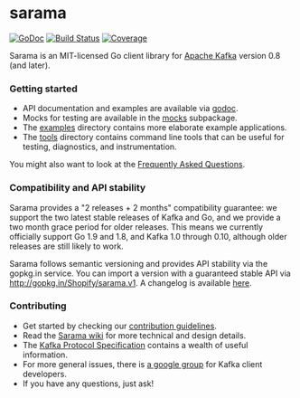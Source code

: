 sarama
======

[![GoDoc](https://godoc.org/github.com/Shopify/sarama?status.png)](https://godoc.org/github.com/Shopify/sarama)
[![Build Status](https://travis-ci.org/Shopify/sarama.svg?branch=master)](https://travis-ci.org/Shopify/sarama)
[![Coverage](https://codecov.io/gh/Shopify/sarama/branch/master/graph/badge.svg)](https://codecov.io/gh/Shopify/sarama)

Sarama is an MIT-licensed Go client library for [Apache Kafka](https://kafka.apache.org/) version 0.8 (and later).

### Getting started

- API documentation and examples are available via [godoc](https://godoc.org/github.com/Shopify/sarama).
- Mocks for testing are available in the [mocks](./mocks) subpackage.
- The [examples](./examples) directory contains more elaborate example applications.
- The [tools](./tools) directory contains command line tools that can be useful for testing, diagnostics, and instrumentation.

You might also want to look at the [Frequently Asked Questions](https://github.com/Shopify/sarama/wiki/Frequently-Asked-Questions).

### Compatibility and API stability

Sarama provides a "2 releases + 2 months" compatibility guarantee: we support
the two latest stable releases of Kafka and Go, and we provide a two month
grace period for older releases. This means we currently officially support
Go 1.9 and 1.8, and Kafka 1.0 through 0.10, although older releases are
still likely to work.

Sarama follows semantic versioning and provides API stability via the gopkg.in service.
You can import a version with a guaranteed stable API via http://gopkg.in/Shopify/sarama.v1.
A changelog is available [here](CHANGELOG.md).

### Contributing

* Get started by checking our [contribution guidelines](https://github.com/Shopify/sarama/blob/master/.github/CONTRIBUTING.md).
* Read the [Sarama wiki](https://github.com/Shopify/sarama/wiki) for more
  technical and design details.
* The [Kafka Protocol Specification](https://cwiki.apache.org/confluence/display/KAFKA/A+Guide+To+The+Kafka+Protocol)
  contains a wealth of useful information.
* For more general issues, there is [a google group](https://groups.google.com/forum/#!forum/kafka-clients) for Kafka client developers.
* If you have any questions, just ask!

